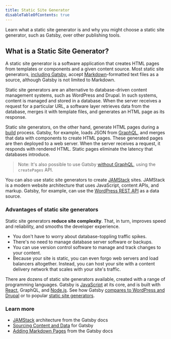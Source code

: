```yaml
---
title: Static Site Generator
disableTableOfContents: true
---
```


Learn what a static site generator is and why you might choose a static site generator, such as Gatsby, over other publishing tools.

## What is a Static Site Generator?

A static site generator is a software application that creates HTML pages from templates or components and a given content source. Most static site generators, [including Gatsby](/docs/adding-markdown-pages/), accept [Markdown](https://daringfireball.net/projects/markdown/)-formatted text files as a source, although Gatsby is not limited to Markdown.

Static site generators are an alternative to database-driven content management systems, such as WordPress and Drupal. In such systems, content is managed and stored in a database. When the server receives a request for a particular URL, a software layer retrieves data from the database, merges it with template files, and generates an HTML page as its response.

Static site generators, on the other hand, generate HTML pages during a [build](/docs/glossary/#build) process. Gatsby, for example, loads JSON from [GraphQL](/docs/glossary/graphql), and merges that data with components to create HTML pages. These generated pages are then deployed to a web server. When the server receives a request, it responds with rendered HTML. Static pages eliminate the latency that databases introduce.

> Note: It's also possible to use Gatsby [without GraphQL](/docs/using-gatsby-without-graphql/), using the `createPages` API.

You can also use static site generators to create [JAMStack](/docs/glossary/#jamstack) sites. JAMStack is a modern website architecture that uses JavaScript, content APIs, and markup. Gatsby, for example, can use the [WordPress REST API](/docs/sourcing-from-wordpress/) as a data source.

### Advantages of static site generators

Static site generators **reduce site complexity**. That, in turn, improves speed and reliability, and smooths the developer experience.

- You don't have to worry about database-toppling traffic spikes.
- There's no need to manage database server software or backups.
- You can use version control software to manage and track changes to your content.
- Because your site is static, you can even forgo web servers and load balancers altogether. Instead, you can host your site with a content delivery network that scales with your site's traffic.

There are dozens of static site generators available, created with a range of programming languages. Gatsby is [JavaScript](/docs/glossary/#javascript) at its core, and is built with [React](/docs/glossary/#react), GraphQL, and [Node.js](/docs/glossary/#nodejs). See how Gatsby [compares to WordPress and Drupal](/features/cms/gatsby-vs-wordpress-vs-drupal) or to popular [static site generators](/features/jamstack/).

### Learn more

- [JAMStack](/docs/glossary/#jamstack) architecture from the Gatsby docs
- [Sourcing Content and Data](/docs/content-and-data/) for Gatsby
- [Adding Markdown Pages](/docs/adding-markdown-pages/) from the Gatsby docs
